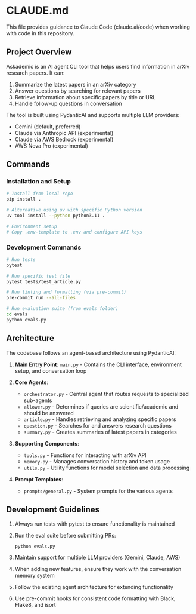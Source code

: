# CLAUDE.md

This file provides guidance to Claude Code (claude.ai/code) when working with code in this repository.

## Project Overview

Askademic is an AI agent CLI tool that helps users find information in arXiv research papers. It can:

1. Summarize the latest papers in an arXiv category
2. Answer questions by searching for relevant papers
3. Retrieve information about specific papers by title or URL
4. Handle follow-up questions in conversation

The tool is built using PydanticAI and supports multiple LLM providers:
- Gemini (default, preferred)
- Claude via Anthropic API (experimental)
- Claude via AWS Bedrock (experimental)
- AWS Nova Pro (experimental)

## Commands

### Installation and Setup

```bash
# Install from local repo
pip install .

# Alternative using uv with specific Python version
uv tool install --python python3.11 .

# Environment setup
# Copy .env-template to .env and configure API keys
```

### Development Commands

```bash
# Run tests
pytest

# Run specific test file
pytest tests/test_article.py

# Run linting and formatting (via pre-commit)
pre-commit run --all-files

# Run evaluation suite (from evals folder)
cd evals
python evals.py
```

## Architecture

The codebase follows an agent-based architecture using PydanticAI:

1. **Main Entry Point**: `main.py` - Contains the CLI interface, environment setup, and conversation loop

2. **Core Agents**:
   - `orchestrator.py` - Central agent that routes requests to specialized sub-agents
   - `allower.py` - Determines if queries are scientific/academic and should be answered
   - `article.py` - Handles retrieving and analyzing specific papers
   - `question.py` - Searches for and answers research questions
   - `summary.py` - Creates summaries of latest papers in categories

3. **Supporting Components**:
   - `tools.py` - Functions for interacting with arXiv API
   - `memory.py` - Manages conversation history and token usage
   - `utils.py` - Utility functions for model selection and data processing

4. **Prompt Templates**:
   - `prompts/general.py` - System prompts for the various agents

## Development Guidelines

1. Always run tests with pytest to ensure functionality is maintained

2. Run the eval suite before submitting PRs:
   ```
   python evals.py
   ```

3. Maintain support for multiple LLM providers (Gemini, Claude, AWS)

4. When adding new features, ensure they work with the conversation memory system

5. Follow the existing agent architecture for extending functionality

6. Use pre-commit hooks for consistent code formatting with Black, Flake8, and isort